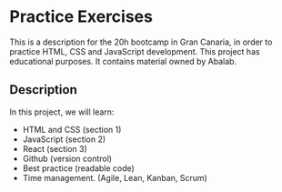 # Practice Exercises 
This is a description for the 20h bootcamp in Gran Canaria, in order to practice HTML, CSS and JavaScript development.
This project has educational purposes. It contains material owned by Abalab.

## Description
In this project, we will learn:
 - HTML and CSS (section 1)
 - JavaScript (section 2)
 - React (section 3)
 - Github (version control)
 - Best practice (readable code)
 - Time management. (Agile, Lean, Kanban, Scrum)
